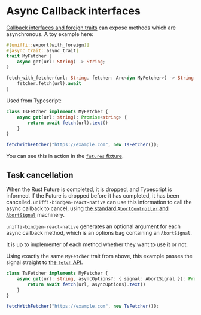 # Async Callback interfaces

[Callback interfaces and foreign traits](./callback-interfaces.md) can expose methods which are asynchronous. A toy example here:

```rust
#[uniffi::export(with_foreign)]
#[async_trait::async_trait]
trait MyFetcher {
    async get(url: String) -> String;
}

fetch_with_fetcher(url: String, fetcher: Arc<dyn MyFetcher>) -> String {
    fetcher.fetch(url).await
}
```

Used from Typescript:

```typescript
class TsFetcher implements MyFetcher {
    async get(url: string): Promise<string> {
        return await fetch(url).text()
    }
}

fetchWithFetcher("https://example.com", new TsFetcher());
```

You can see this in action in the [`futures` fixture](https://github.com/jhugman/uniffi-bindgen-react-native/tree/main/fixtures/futures).

## Task cancellation

When the Rust Future is completed, it is dropped, and Typescript is informed. If the Future is dropped before it has completed, it has been cancelled. `uniffi-bindgen-react-native` can use this information to call the async callback to cancel, using [the standard `AbortController` and `AbortSignal`](https://developer.mozilla.org/en-US/docs/Web/API/AbortController) machinery.

`uniffi-bindgen-react-native` generates an optional argument for each async callback method, which is an options bag containing an `AbortSignal`.

It is up to implementer of each method whether they want to use it or not.

Using exactly the same `MyFetcher` trait from above, this example passes the signal straight to [the `fetch` API](https://developer.mozilla.org/en-US/docs/Web/API/Fetch_API/Using_Fetch#canceling_a_request).

```typescript
class TsFetcher implements MyFetcher {
    async get(url: string, asyncOptions?: { signal: AbortSignal }): Promise<string> {
        return await fetch(url, asyncOptions).text()
    }
}

fetchWithFetcher("https://example.com", new TsFetcher());
```

